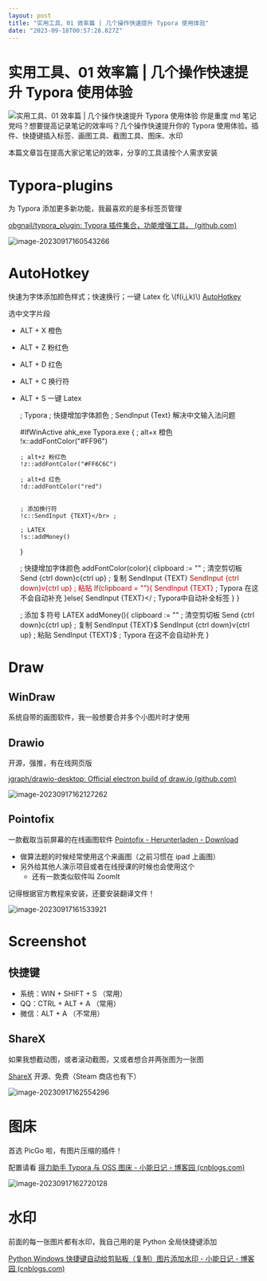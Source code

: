 ```yaml
---
layout: post
title: "实用工具、01 效率篇 | 几个操作快速提升 Typora 使用体验"
date: "2023-09-18T00:57:28.827Z"
---
```

实用工具、01 效率篇 | 几个操作快速提升 Typora 使用体验
==================================

![实用工具、01 效率篇 | 几个操作快速提升 Typora 使用体验](https://img2023.cnblogs.com/blog/2290413/202309/2290413-20230917163404926-181841767.png) 你是重度 md 笔记党吗？想要提高记录笔记的效率吗？几个操作快速提升你的 Typora 使用体验。插件、快捷键插入标签、画图工具、截图工具、图床、水印

本篇文章旨在提高大家记笔记的效率，分享的工具请按个人需求安装

Typora-plugins
==============

为 Typora 添加更多新功能，我最喜欢的是多标签页管理

[obgnail/typora\_plugin: Typora 插件集合，功能增强工具。 (github.com)](https://github.com/obgnail/typora_plugin)

![image-20230917160543266](https://linxiaoxu.oss-cn-hangzhou.aliyuncs.com/static/pic/2023/09/20230917160548_image-20230917160543266.png)

  

AutoHotkey
==========

快速为字体添加颜色样式；快速换行；一键 Latex 化 \\(f(i,j,k)\\) [AutoHotkey](https://www.autohotkey.com/)

选中文字片段

*   ALT + X 橙色
*   ALT + Z 粉红色
*   ALT + D 红色
*   ALT + C 换行符
*   ALT + S 一键 Latex

    ; Typora
    ; 快捷增加字体颜色
    ; SendInput {Text} 解决中文输入法问题
    
    #IfWinActive ahk_exe Typora.exe
    {
        ; alt+x 橙色
        !x::addFontColor("#FF96")
      
        ; alt+z 粉红色
        !z::addFontColor("#FF6C6C")
    
        ; alt+d 红色
        !d::addFontColor("red")
    
    
        ; 添加换行符
        !c::SendInput {TEXT}</br> ;
    
        ; LATEX
    	!s::addMoney()
    }
    
    ; 快捷增加字体颜色
    addFontColor(color){
        clipboard := "" ; 清空剪切板
        Send {ctrl down}c{ctrl up} ; 复制
        SendInput {TEXT}<font color='%color%'>
        SendInput {ctrl down}v{ctrl up} ; 粘贴
        If(clipboard = ""){
            SendInput {TEXT}</font> ; Typora 在这不会自动补充
        }else{
            SendInput {TEXT}</ ; Typora中自动补全标签
        }
    }
    
    
    ; 添加 $ 符号 LATEX
    addMoney(){
        clipboard := "" ; 清空剪切板
        Send {ctrl down}c{ctrl up} ; 复制
        SendInput {TEXT}$
        SendInput {ctrl down}v{ctrl up} ; 粘贴
        SendInput {TEXT}$ ; Typora 在这不会自动补充
    }
    

  

Draw
====

WinDraw
-------

系统自带的画图软件，我一般想要合并多个小图片时才使用

  

Drawio
------

开源，强推，有在线网页版

[jgraph/drawio-desktop: Official electron build of draw.io (github.com)](https://github.com/jgraph/drawio-desktop)

![image-20230917162127262](https://linxiaoxu.oss-cn-hangzhou.aliyuncs.com/static/pic/2023/09/20230917162132_image-20230917162127262.png)

  

Pointofix
---------

一款截取当前屏幕的在线画图软件 [Pointofix - Herunterladen - Download](https://www.pointofix.de/download.php)

*   做算法题的时候经常使用这个来画图（之前习惯在 ipad 上画图）
*   另外给其他人演示项目或者在线授课的时候也会使用这个
    *   还有一款类似软件叫 ZoomIt

记得根据官方教程来安装，还要安装翻译文件！

![image-20230917161533921](https://linxiaoxu.oss-cn-hangzhou.aliyuncs.com/static/pic/2023/09/20230917161538_image-20230917161533921.png)

  

Screenshot
==========

快捷键
---

*   系统：WIN + SHIFT + S （常用）
*   QQ：CTRL + ALT + A （常用）
*   微信：ALT + A （不常用）

  

ShareX
------

如果我想截动图，或者滚动截图，又或者想合并两张图为一张图

[ShareX](https://getsharex.com/) 开源、免费（Steam 商店也有下）

![image-20230917162554296](https://linxiaoxu.oss-cn-hangzhou.aliyuncs.com/static/pic/2023/09/20230917162601_image-20230917162554296.png)

  

图床
==

首选 PicGo 啦，有图片压缩的插件！

配置请看 [得力助手 Typora 与 OSS 图床 - 小能日记 - 博客园 (cnblogs.com)](https://www.cnblogs.com/linxiaoxu/p/16058368.html)

![image-20230917162720128](https://linxiaoxu.oss-cn-hangzhou.aliyuncs.com/static/pic/2023/09/20230917162726_image-20230917162720128.png)

  

水印
==

前面的每一张图片都有水印，我自己用的是 Python 全局快捷键添加

[Python Windows 快捷键自动给剪贴板（复制）图片添加水印 - 小能日记 - 博客园 (cnblogs.com)](https://www.cnblogs.com/linxiaoxu/p/16069900.html)